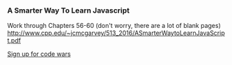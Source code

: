 ### A Smarter Way To Learn Javascript

Work through Chapters 56-60 (don't worry, there are a lot of blank pages)
http://www.cpp.edu/~jcmcgarvey/513_2016/ASmarterWaytoLearnJavaScript.pdf

[Sign up for code wars](https://www.codewars.com/)
